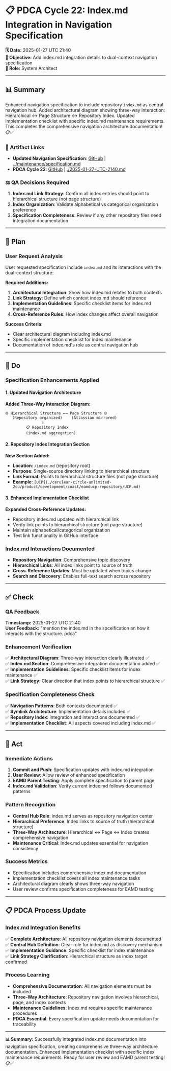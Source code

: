 # 📋 **PDCA Cycle 22: Index.md Integration in Navigation Specification**

**🗓️ Date:** 2025-01-27 UTC 21:40  
**🎯 Objective:** Add index.md integration details to dual-context navigation specification  
**👤 Role:** System Architect

---

## **📊 Summary**

Enhanced navigation specification to include repository `index.md` as central navigation hub. Added architectural diagram showing three-way interaction: Hierarchical ↔ Page Structure ↔ Repository Index. Updated implementation checklist with specific index.md maintenance requirements. This completes the comprehensive navigation architecture documentation! 📋✅

### **🔗 Artifact Links**

- **Updated Navigation Specification**: [GitHub](https://github.com/Cerulean-Circle-GmbH/cerulean-circle-unlimited-2cu/blob/main/maintenance/specification.md) | [../maintenance/specification.md](../maintenance/specification.md)
- **PDCA Cycle 22**: [GitHub](https://github.com/Cerulean-Circle-GmbH/cerulean-circle-unlimited-2cu/blob/main/PDCA/2025-01-27-UTC-2140.md) | [./2025-01-27-UTC-2140.md](./2025-01-27-UTC-2140.md)

### **⚖️ QA Decisions Required**

1. **Index.md Link Strategy**: Confirm all index entries should point to hierarchical structure (not page structure)
2. **Index Organization**: Validate alphabetical vs categorical organization preference
3. **Specification Completeness**: Review if any other repository files need integration documentation

---

## **📝 Plan**

### **User Request Analysis**
User requested specification include `index.md` and its interactions with the dual-context structure:

**Required Additions:**
1. **Architectural Integration**: Show how index.md relates to both contexts
2. **Link Strategy**: Define which context index.md should reference  
3. **Implementation Guidelines**: Specific checklist items for index.md maintenance
4. **Cross-Reference Rules**: How index changes affect overall navigation

**Success Criteria:**
- Clear architectural diagram including index.md
- Specific implementation checklist for index maintenance
- Documentation of index.md's role as central navigation hub

---

## **🔧 Do**

### **Specification Enhancements Applied**

#### **1. Updated Navigation Architecture**
**Added Three-Way Interaction Diagram:**
```
🌐 Hierarchical Structure ←→ Page Structure 🌐
   (Repository organized)    (Atlassian mirrored)
                ↕
         📋 Repository Index 
         (index.md aggregation)
```

#### **2. Repository Index Integration Section**
**New Section Added:**
- **Location**: `/index.md` (repository root)
- **Purpose**: Single-source directory linking to hierarchical structure
- **Link Format**: Points to hierarchical structure files (not page structure)
- **Example**: `[UCP](./cerulean-circle-unlimited-2cu/product/development/coast/eamducp-repository/UCP.md)`

#### **3. Enhanced Implementation Checklist**
**Expanded Cross-Reference Updates:**
- Repository index.md updated with hierarchical link
- Verify link points to hierarchical structure (not page structure)
- Maintain alphabetical/categorical organization
- Test link functionality in GitHub interface

### **Index.md Interactions Documented**
- **Repository Navigation**: Comprehensive topic discovery
- **Hierarchical Links**: All index links point to source of truth
- **Cross-Reference Updates**: Must be updated when topics change
- **Search and Discovery**: Enables full-text search across repository

---

## **✅ Check**

### **QA Feedback**
**Timestamp:** 2025-01-27 UTC 21:40  
**User Feedback:** "mention the index.md in the spceification an how it interacts with the structure. pdca"

### **Enhancement Verification**
✅ **Architectural Diagram**: Three-way interaction clearly illustrated ✅  
✅ **Index.md Section**: Comprehensive integration documentation added ✅  
✅ **Implementation Guidelines**: Specific checklist items for index maintenance ✅  
✅ **Link Strategy**: Clear direction that index points to hierarchical structure ✅  

### **Specification Completeness Check**
✅ **Navigation Patterns**: Both contexts documented ✅  
✅ **Symlink Architecture**: Implementation details included ✅  
✅ **Repository Index**: Integration and interactions documented ✅  
✅ **Implementation Checklist**: All aspects covered including index.md ✅  

---

## **🚀 Act**

### **Immediate Actions**
1. **Commit and Push**: Specification updates with index.md integration
2. **User Review**: Allow review of enhanced specification 
3. **EAMD Parent Testing**: Apply complete specification to parent page
4. **Index.md Validation**: Verify current index.md follows documented patterns

### **Pattern Recognition**
- **Central Hub Role**: index.md serves as repository navigation center
- **Hierarchical Preference**: Index links to source of truth (hierarchical structure)
- **Three-Way Architecture**: Hierarchical ↔ Page ↔ Index creates comprehensive navigation
- **Maintenance Critical**: Index.md updates essential for navigation consistency

### **Success Metrics**
- Specification includes comprehensive index.md documentation
- Implementation checklist covers all index maintenance tasks
- Architectural diagram clearly shows three-way navigation
- User review confirms specification completeness for EAMD testing

---

## **📋 PDCA Process Update**

### **Index.md Integration Benefits**
✅ **Complete Architecture**: All repository navigation elements documented  
✅ **Central Hub Definition**: Clear role for index.md as discovery mechanism  
✅ **Implementation Guidance**: Specific checklist for index maintenance  
✅ **Link Strategy Clarification**: Hierarchical structure as index target confirmed  

### **Process Learning**
- **Comprehensive Documentation**: All navigation elements must be included
- **Three-Way Architecture**: Repository navigation involves hierarchical, page, and index contexts
- **Maintenance Guidelines**: Index.md requires specific maintenance procedures
- **PDCA Essential**: Every specification update needs documentation for traceability

---

**📊 Summary:** Successfully integrated index.md documentation into navigation specification, creating comprehensive three-way architecture documentation. Enhanced implementation checklist with specific index maintenance requirements. Ready for user review and EAMD parent testing! 📋✅
